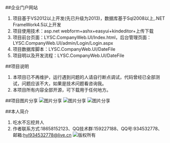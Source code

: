 ##企业门户网站
1. 项目基于VS2012以上开发(先已升级为2013)，数据库基于Sql2008以上,.NET FrameWork4.5以上开发
2. 项目使用技术：asp.net webform+ashx+easyui+kindeditor+上传下载
3. 项目前台页面：LYSC.CompanyWeb.UI/Index.html，后台管理页面：LYSC.CompanyWeb.UI/admin/Login/Login.aspx
4. 项目数据库脚本：LYSC.CompanyWeb.UI/DateFile
5. 项目明以及开发流程：LYSC.CompanyWeb.UI/DateFile 

##项目说明
1. 本项目已不再维护，运行遇到问题的人请自行断点调试，代码曾经已全部测试，问题应该不大，如果是技术问题看咨询我。
2. 本项目所有内容全部开源，可下载用于任何地方。

##项目图片分享
![图片分享](http://images.cnblogs.com/cnblogs_com/hanyinglong/815249/o_company1.png)
![图片分享](http://images.cnblogs.com/cnblogs_com/hanyinglong/815249/o_company2.png)
![图片分享](http://images.cnblogs.com/cnblogs_com/hanyinglong/815249/o_company3.png)

##本人简介
1. 吃水不忘挖井人
2. 作者联系方式:18658152123、QQ技术群:159227188、QQ号:934532778、邮箱:hyl934532778@live.cn
﻿![版权所有](http://pic.cnblogs.com/avatar/a359161.png?id=01220003)